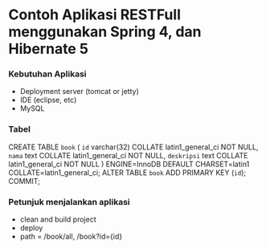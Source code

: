 # Contoh Aplikasi RESTFull menggunakan Spring 4, dan Hibernate 5

### Kebutuhan Aplikasi
* Deployment server (tomcat or jetty)
* IDE (eclipse, etc)
* MySQL

### Tabel
CREATE TABLE `book` (
  `id` varchar(32) COLLATE latin1_general_ci NOT NULL,
  `nama` text COLLATE latin1_general_ci NOT NULL,
  `deskripsi` text COLLATE latin1_general_ci NOT NULL
) ENGINE=InnoDB DEFAULT CHARSET=latin1 COLLATE=latin1_general_ci;
ALTER TABLE `book`
  ADD PRIMARY KEY (`id`);
COMMIT;

### Petunjuk menjalankan aplikasi
* clean and build project
* deploy
* path = /book/all, /book?id={id}